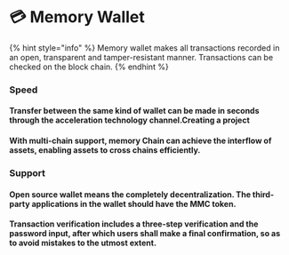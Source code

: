 # 💳 Memory Wallet

{% hint style="info" %}
Memory wallet makes all transactions recorded in an open, transparent and tamper-resistant manner. Transactions can be checked on the block chain.
{% endhint %}

### Speed

#### Transfer between the same kind of wallet can be made in seconds through the acceleration technology channel.Creating a project

#### With multi-chain support, memory Chain can achieve the interflow of assets, enabling assets to cross chains efficiently.

### Support

#### Open source wallet means the completely decentralization. The third-party applications in the wallet should have the MMC token.

#### Transaction verification includes a three-step verification and the password input, after which users shall make a final confirmation, so as to avoid mistakes to the utmost extent.
